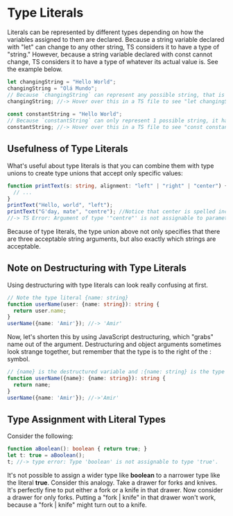 # Type Literals

Literals can be represented by different types depending on how the variables assigned to them are declared. Because a string variable declared with "let" can change to any other string, TS considers it to have a type of "string." However, because a string variable declared with const cannot change, TS considers it to have a type of whatever its actual value is. See the example below.

```ts
let changingString = "Hello World";
changingString = "Olá Mundo";
// Because `changingString` can represent any possible string, that is how TypeScript describes it in the type system
changingString; //-> Hover over this in a TS file to see "let changingString: string"
 
const constantString = "Hello World";
// Because `constantString` can only represent 1 possible string, it has a literal type representation
constantString; //-> Hover over this in a TS file to see "const constantString: "Hello World""
```

## Usefulness of Type Literals

What's useful about type literals is that you can combine them with type unions to create type unions that accept only specific values:

```ts
function printText(s: string, alignment: "left" | "right" | "center") {
  // ...
}
printText("Hello, world", "left");
printText("G'day, mate", "centre"); //Notice that center is spelled incorrectly. TS will catch this error.
//-> TS Error: Argument of type '"centre"' is not assignable to parameter of type '"left" | "right" | "center"'.
```

Because of type literals, the type union above not only specifies that there are three acceptable string arguments, but also exactly which strings are acceptable.

## Note on Destructuring with Type Literals

Using destructuring with type literals can look really confusing at first.

```ts
// Note the type literal {name: string}
function userName(user: {name: string}): string {
  return user.name;
}
userName({name: 'Amir'}); //-> 'Amir'
```

Now, let's shorten this by using JavaScript destructuring, which "grabs" name out of the argument. Destructuring and object arguments sometimes look strange together, but remember that the type is to the right of the : symbol.

```ts
// {name} is the destructured variable and :{name: string} is the type
function userName({name}: {name: string}): string {
  return name;
}
userName({name: 'Amir'}); //->'Amir'
```

## Type Assignment with Literal Types

Consider the following:

```ts
function aBoolean(): boolean { return true; }
let t: true = aBoolean();
t; //-> type error: Type 'boolean' is not assignable to type 'true'.
```

It's not possible to assign a wider type like **boolean** to a narrower type like the literal **true**. Consider this analogy. Take a drawer for forks and knives. It's perfectly fine to put either a fork or a knife in that drawer. Now consider a drawer for only forks. Putting a "fork | knife" in that drawer won't work, because a "fork | knife" might turn out to a knife.
